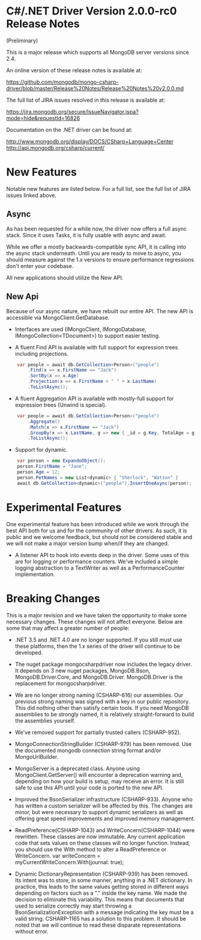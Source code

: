 C#/.NET Driver Version 2.0.0-rc0 Release Notes
==============================================

(Preliminary)

This is a major release which supports all MongoDB server versions since 2.4.

An online version of these release notes is available at:

https://github.com/mongodb/mongo-csharp-driver/blob/master/Release%20Notes/Release%20Notes%20v2.0.0.md

The full list of JIRA issues resolved in this release is available at:

https://jira.mongodb.org/secure/IssueNavigator.jspa?mode=hide&requestId=16826

Documentation on the .NET driver can be found at:

http://www.mongodb.org/display/DOCS/CSharp+Language+Center
http://api.mongodb.org/csharp/current/

New Features
============

Notable new features are listed below. For a full list, see the full list of JIRA issues linked above.

Async
-----

As has been requested for a while now, the driver now offers a full async stack. Since it uses Tasks, it is fully usable
with async and await. 

While we offer a mostly backwards-compatible sync API, it is calling into the async stack underneath. Until you are ready
to move to async, you should measure against the 1.x versions to ensure performance regressions don't enter your codebase.

All new applications should utilize the New API.

New Api
-------

Because of our async nature, we have rebuilt our entire API. The new API is accessible via MongoClient.GetDatabase. 

- Interfaces are used (IMongoClient, IMongoDatabase, IMongoCollection&lt;TDocument&gt;) to support easier testing.

- A fluent Find API is available with full support for expression trees including projections.

```csharp
	var people = await db.GetCollection<Person>("people")
		.Find(x => x.FirstName == "Jack")
		.SortBy(x => x.Age)
		.Projection(x => x.FirstName + " " + x.LastName)
		.ToListAsync();
```

- A fluent Aggregation API is available with mostly-full support for expression trees (Unwind is special).

```csharp
	var people = await db.GetCollection<Person>("people")
		.Aggregate()
		.Match(x => x.FirstName == "Jack")
		.GroupBy(x => x.LastName, g => new { _id = g.Key, TotalAge = g.Sum(x => x.Age)})
		.ToListAsync();
```

- Support for dynamic.

```csharp
	var person = new ExpandoObject();
	person.FirstName = "Jane";
	person.Age = 12;
	person.PetNames = new List<dynamic> { "Sherlock", "Watson" }
	await db.GetCollection<dynamic>("people").InsertOneAsync(person);
```

Experimental Features
=====================

One experimental feature has been introduced while we work through the best API both for us and for the community
of other drivers. As such, it is public and we welcome feedback, but should not be considered stable and we will not make
a major version bump when/if they are changed.

- A listener API to hook into events deep in the driver. Some uses of this are for logging or performance counters. We've included
a simple logging abstraction to a TextWriter as well as a PerformanceCounter implementation.


Breaking Changes
================

This is a major revision and we have taken the opportunity to make some necessary changes. These changes will not affect everyone. Below
are some that may affect a greater number of people:

- .NET 3.5 and .NET 4.0 are no longer supported. If you still must use these platforms, then the 1.x series of the driver will continue to be developed.

- The nuget package mongocsharpdriver now includes the legacy driver. It depends on 3 new nuget packages, MongoDB.Bson, MongoDB.Driver.Core, 
and MongoDB.Driver. MongoDB.Driver is the replacement for mongocsharpdriver.

- We are no longer strong naming (CSHARP-616) our assemblies. Our previous strong naming was signed with a key in our public repository. This did 
nothing other than satisfy certain tools. If you need MongoDB assemblies to be strongly named, it is relatively straight-forward to build the
assemblies yourself.

- We've removed support for partially trusted callers (CSHARP-952).

- MongoConnectionStringBuilder (CSHARP-979) has been removed. Use the documented mongodb connection string format and/or MongoUrlBuilder.

- MongoServer is a deprecated class. Anyone using MongoClient.GetServer() will encounter a deprecation warning and, depending on how your build is
setup, may receive an error. It is still safe to use this API until your code is ported to the new API.

- Improved the BsonSerializer infrastructure (CSHARP-933). Anyone who has written a custom serializer will be affected by this. The changes are minor,
but were necessary to support dynamic serializers as well as offering great speed improvements and improved memory management.

- ReadPreference(CSHARP-1043) and WriteConcern(CSHARP-1044) were rewritten. These classes are now immutable. Any current application
code that sets values on these classes will no longer function. Instead, you should use the With method to alter a ReadPreference or WriteConcern.
	var writeConcern = myCurrentWriteConcern.With(journal: true);

- Dynamic DictionaryRepresentation (CSHARP-939) has been removed. Its intent was to store, in some manner, anything in a .NET dictionary. In practice,
this leads to the same values getting stored in different ways depending on factors such as a "." inside the key name. We made the decision to
eliminate this variability. This means that documents that used to serialize correctly may start throwing a BsonSerializationException with a message
indicating the key must be a valid string. CSHARP-1165 has a solution to this problem. It should be noted that we will continue to read these disparate
representations without error.